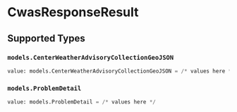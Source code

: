# CwasResponseResult


## Supported Types

### `models.CenterWeatherAdvisoryCollectionGeoJSON`

```python
value: models.CenterWeatherAdvisoryCollectionGeoJSON = /* values here */
```

### `models.ProblemDetail`

```python
value: models.ProblemDetail = /* values here */
```

